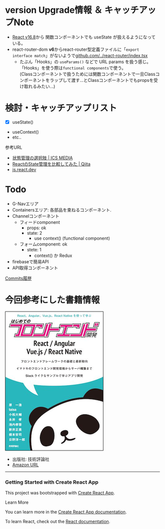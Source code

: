 # version Upgrade情報 ＆ キャッチアップNote
- [React v16.8](https://github.com/facebook/react/releases/tag/v16.8.0)から 関数コンポーネントでも useState が扱えるようになっている。
- react-router-dom **v6**からreact-router型定義ファイルに「`export interface match`」がないようで[github.com/../react-router/index.tsx](https://github.com/remix-run/react-router/blob/main/packages/react-router-dom/index.tsx#L168)
  - たぶん「Hooks」の `useParams()`
などで URL params を扱う感じ。<br>
「Hooks」を使う際は`functional components`で使う。<br>
(Classコンポーネントで扱うためには関数コンポーネントで一旦Classコンポーネントをラップして渡す...とClassコンポーネントでもpropsを受け取れるみたい...)

# 検討・キャッチアップリスト
- [x] useState()
- useContext()
- etc..

参考URL
- [状態管理の選択肢 | ICS MEDIA](https://ics.media/entry/200409/#%E7%8A%B6%E6%85%8B%E7%AE%A1%E7%90%86%E3%81%AE%E9%81%B8%E6%8A%9E%E8%82%A2)
- [ReactのState管理を比較してみた | Qiita](https://qiita.com/cheez921/items/7c5f82da375a5988a179)
- [js.react.dev](https://ja.react.dev)

# Todo 
- G-Navエリア
- Containersエリア: 各部品を束ねるコンポーネント.
- Channelコンポーネント 
  - フィードcomponent
    - props: ok
    - state: 2 
      - use context() (functional component)
  - フォームcomponent: ok
    - stete: 1
      - context() か Redux
- firebaseで簡易API
- API取得コンポーネント

[Commits履歴](https://github.com/ka2yuki/ChatApp-by-React/commits/main)

# 今回参考にした書籍情報
![React、Angular、Vue.js、React Nativeを使って学ぶ はじめてのフロントエンド開発書影](public/img/book_thumbnail.png "React、Angular、Vue.js、React Nativeを使って学ぶ はじめてのフロントエンド開発書影")

- 出版社: 技術評論社
- [Amazon URL](https://www.amazon.co.jp/React%EF%BC%8CAngular%EF%BC%8CVue-js%EF%BC%8CReact-Native%E3%82%92%E4%BD%BF%E3%81%A3%E3%81%A6%E5%AD%A6%E3%81%B6-%E3%81%AF%E3%81%98%E3%82%81%E3%81%A6%E3%81%AE%E3%83%95%E3%83%AD%E3%83%B3%E3%83%88%E3%82%A8%E3%83%B3%E3%83%89%E9%96%8B%E7%99%BA-%E5%8E%9F-%E4%B8%80%E6%B5%A9-ebook/dp/B07CY1Q6BR?crid=M48TMLURNP1G&dib=eyJ2IjoiMSJ9.KhCjPXDdBLt3wTFhgHYHZBoa51NzL1vt5E0_XiKnIJPjv8xIiyD5z0i6SG-HT7jlzGYobdZVPVzugQ5RByaSRHsqZOGljUUfkVdpRnx0sCmgIkNUeN8kV1_Alus1RegCife3q__OJPSS2zdLtr-_yc5op_GHjvBVxJBUhVaJlSmuebh2UJg_K4QDK3QZgoFpuink4IhfnhOZHNEiwW2RsjjmvfRst4VTHJyxKWgGsxe3jtPK18lJChUUKg7BgqB7MUaba199H3-X3x1t1UbERFJK1PXOhvuRk5O37KOXiJM.Vz9RWspymRGjCbmyUWiPcjyP6eGbVCi-3jMmHYGMPRA&dib_tag=se&keywords=%E3%81%AF%E3%81%98%E3%82%81%E3%81%A6%E3%81%AE%E3%83%95%E3%83%AD%E3%83%B3%E3%83%88%E3%82%A8%E3%83%B3%E3%83%89%E9%96%8B%E7%99%BA&qid=1721370550&sprefix=%E3%81%AF%E3%81%98%E3%82%81%E3%81%A6%E3%81%AE%E3%83%95%E3%83%AD%E3%83%B3%E3%83%88%E3%82%A8%E3%83%B3%E3%83%89%2Caps%2C1321&sr=8-1&linkCode=ll1&tag=ka2yukimori-22&linkId=46844d791f54f0a8b2eaa3609f500cd9&language=ja_JP&ref_=as_li_ss_tl)
  

---
### Getting Started with Create React App

This project was bootstrapped with [Create React App](https://github.com/facebook/create-react-app).

Learn More

You can learn more in the [Create React App documentation](https://facebook.github.io/create-react-app/docs/getting-started).

To learn React, check out the [React documentation](https://reactjs.org/).

